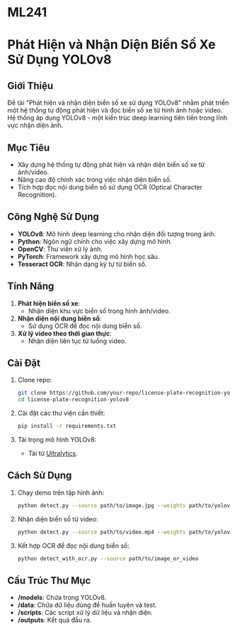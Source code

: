 # ML241
# Phát Hiện và Nhận Diện Biển Số Xe Sử Dụng YOLOv8

## Giới Thiệu

Đề tài "Phát hiện và nhận diện biển số xe sử dụng YOLOv8" nhằm phát triển một hệ thống tự động phát hiện và đọc biển số xe từ hình ảnh hoặc video.
Hệ thống áp dụng YOLOv8 - một kiến trúc deep learning tiên tiến trong lĩnh vực nhận diện ảnh.

## Mục Tiêu

- Xây dựng hệ thống tự động phát hiện và nhận diện biển số xe từ ảnh/video.
- Nâng cao độ chính xác trong việc nhận diện biển số.
- Tích hợp đọc nội dung biển số sử dụng OCR (Optical Character Recognition).

## Công Nghệ Sử Dụng

- **YOLOv8**: Mô hình deep learning cho nhận diện đối tượng trong ảnh.
- **Python**: Ngôn ngữ chính cho việc xây dựng mô hình.
- **OpenCV**: Thư viện xử lý ảnh.
- **PyTorch**: Framework xây dựng mô hình học sâu.
- **Tesseract OCR**: Nhận dạng ký tự từ biển số.

## Tính Năng

1. **Phát hiện biển số xe**:
   - Nhận diện khu vực biển số trong hình ảnh/video.
2. **Nhận diện nội dung biển số**:
   - Sử dụng OCR để đọc nội dung biển số.
3. **Xử lý video theo thời gian thực**:
   - Nhận diện liên tục từ luồng video.

## Cài Đặt

1. Clone repo:
   ```bash
   git clone https://github.com/your-repo/license-plate-recognition-yolov8.git
   cd license-plate-recognition-yolov8
   ```

2. Cài đặt các thư viện cần thiết:
   ```bash
   pip install -r requirements.txt
   ```

3. Tải trọng mô hình YOLOv8:
   - Tải từ [Ultralytics](https://github.com/ultralytics/ultralytics).

## Cách Sử Dụng

1. Chạy demo trên tập hình ảnh:
   ```bash
   python detect.py --source path/to/image.jpg --weights path/to/yolov8-weights.pt
   ```

2. Nhận diện biển số từ video:
   ```bash
   python detect.py --source path/to/video.mp4 --weights path/to/yolov8-weights.pt
   ```

3. Kết hợp OCR để đọc nội dung biển số:
   ```bash
   python detect_with_ocr.py --source path/to/image_or_video
   ```

## Cấu Trúc Thư Mục

- **/models**: Chứa trọng YOLOv8.
- **/data**: Chứa dữ liệu dùng để huấn luyện và test.
- **/scripts**: Các script xử lý dữ liệu và nhận diện.
- **/outputs**: Kết quả đầu ra.
